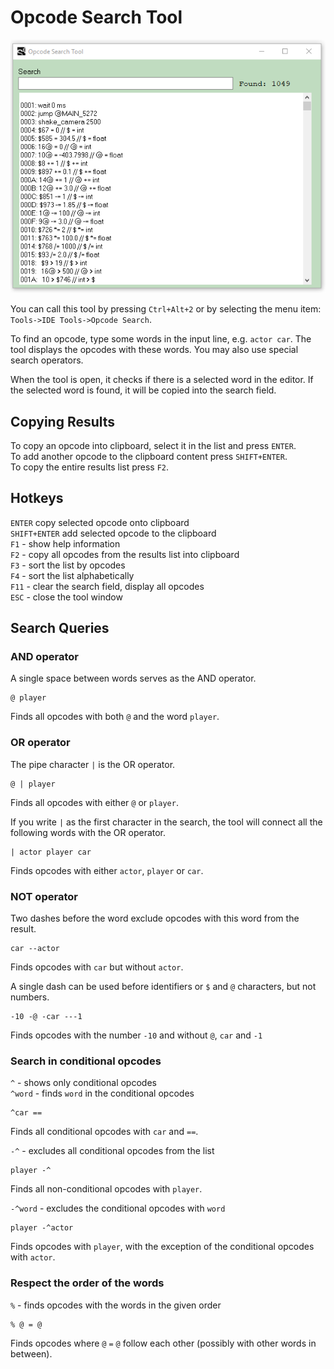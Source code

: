 # Opcode Search Tool

![](.gitbook/assets/ost.PNG)

You can call this tool by pressing `Ctrl+Alt+2` or by selecting the menu item: `Tools->IDE Tools->Opcode Search`.

To find an opcode, type some words in the input line, e.g. `actor car`. The tool displays the opcodes with these words. You may also use special search operators.

When the tool is open, it checks if there is a selected word in the editor. If the selected word is found, it will be copied into the search field.

## Copying Results

To copy an opcode into clipboard, select it in the list and press `ENTER`.   
To add another opcode to the clipboard content press `SHIFT+ENTER`.   
To copy the entire results list press `F2`.

## Hotkeys

`ENTER` copy selected opcode onto clipboard  
`SHIFT+ENTER` add selected opcode to the clipboard  
`F1` - show help information  
`F2` - copy all opcodes from the results list into clipboard  
`F3` - sort the list by opcodes  
`F4` - sort the list alphabetically  
`F11` - clear the search field, display all opcodes  
`ESC` - close the tool window

## Search Queries

### AND operator

A single space between words serves as the AND operator.

```text
@ player
```

Finds all opcodes with both `@` and the word `player`.

### OR operator

The pipe character `|` is the OR operator.

```text
@ | player
```

Finds all opcodes with either `@` or `player`.

If you write `|` as the first character in the search, the tool will connect all the following words with the OR operator.

```text
| actor player car
```

Finds opcodes with either `actor`, `player` or `car`.

### NOT operator

Two dashes before the word exclude opcodes with this word from the result.

```text
car --actor
```

Finds opcodes with `car` but without `actor`.

A single dash can be used before identifiers or `$` and `@` characters, but not numbers.

```text
-10 -@ -car ---1
```

Finds opcodes with the number `-10` and without `@`, `car` and `-1`

### Search in conditional opcodes 

`^` - shows only conditional opcodes   
`^word` - finds `word` in the conditional opcodes

```text
^car ==
```

Finds all conditional opcodes with `car` and `==`.

`-^` - excludes all conditional opcodes from the list

```text
player -^
```

Finds all non-conditional opcodes with `player`.

`-^word` - excludes the conditional opcodes with `word`

```text
player -^actor
```

Finds opcodes with `player`, with the exception of the conditional opcodes with `actor`.

### Respect the order of the words

`%` - finds opcodes with the words in the given order

```text
% @ = @
```

Finds opcodes where `@` `=` `@` follow each other \(possibly with other words in between\).

